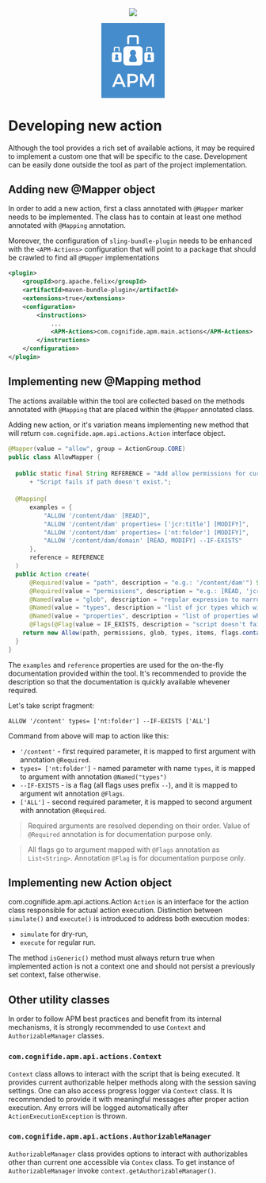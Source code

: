 <p align="center">
    <img src="https://assets.cognifide.com/github/cognifide-logo.png" style="vertical-align: middle">
</p><p align="center">
    <img src="apm-logo.png" alt="APM Logo" style="width: 128px; vertical-align: middle">
</p>

# Developing new action
Although the tool provides a rich set of available actions, it may be required to implement a custom one that will be specific to the case. Development can be easily done outside the tool as part of the project implementation.

## Adding new @Mapper object
In order to add a new action, first a class annotated with `@Mapper` marker needs to be implemented. The class has to contain at least one method annotated with `@Mapping` annotation. 

Moreover, the configuration of `sling-bundle-plugin` needs to be enhanced with the `<APM-Actions>` configuration that will point to a package that should be crawled to find all `@Mapper` implementations

```xml
<plugin>
    <groupId>org.apache.felix</groupId>
    <artifactId>maven-bundle-plugin</artifactId>
    <extensions>true</extensions>
    <configuration>
        <instructions>
            ...
            <APM-Actions>com.cognifide.apm.main.actions</APM-Actions>
        </instructions>
    </configuration>
</plugin>
```

## Implementing new @Mapping method
The actions available within the tool are collected based on the methods annotated with `@Mapping` that are placed within the `@Mapper` annotated class.

Adding new action, or it's variation means implementing new method that will return `com.cognifide.apm.api.actions.Action` interface object.

```java
@Mapper(value = "allow", group = ActionGroup.CORE)
public class AllowMapper {

  public static final String REFERENCE = "Add allow permissions for current authorizable on specified path. "
      + "Script fails if path doesn't exist.";

  @Mapping(
      examples = {
          "ALLOW '/content/dam' [READ]",
          "ALLOW '/content/dam' properties= ['jcr:title'] [MODIFY]",
          "ALLOW '/content/dam' properties= ['nt:folder'] [MODIFY]",
          "ALLOW '/content/dam/domain' [READ, MODIFY] --IF-EXISTS"
      },
      reference = REFERENCE
  )
  public Action create(
      @Required(value = "path", description = "e.g.: '/content/dam'") String path,
      @Required(value = "permissions", description = "e.g.: [READ, 'jcr:all']") List<String> permissions,
      @Named(value = "glob", description = "regular expression to narrow set of paths") String glob,
      @Named(value = "types", description = "list of jcr types which will be affected") List<String> types,
      @Named(value = "properties", description = "list of properties which will be affected ") List<String> items,
      @Flags(@Flag(value = IF_EXISTS, description = "script doesn't fail if path doesn't exist")) List<String> flags) {
    return new Allow(path, permissions, glob, types, items, flags.contains(IF_EXISTS));
  }
}
```

The `examples` and `reference` properties are used for the on-the-fly documentation provided within the tool. It's recommended to provide the description so that the documentation is quickly available whevener required.

Let's take script fragment:
```
ALLOW '/content' types= ['nt:folder'] --IF-EXISTS ['ALL']
```

Command from above will map to action like this: 
* `'/content'` - first required parameter, it is mapped to first argument with annotation `@Required`. 
* `types= ['nt:folder']` - named parameter with name `types`, it is mapped to argument with annotation `@Named("types")`  
* `--IF-EXISTS` - is a flag (all flags uses prefix `--`), and it is mapped to argument wit annotation `@Flags`. 
* `['ALL']` - second required parameter, it is mapped to second argument with annotation `@Required`.

> Required arguments are resolved depending on their order. Value of `@Required` annotation is for documentation purpose only.

> All flags go to argument mapped with `@Flags` annotation as `List<String>`. Annotation `@Flag` is for documentation purpose only.

## Implementing new Action object
com.cognifide.apm.api.actions.Action
`Action` is an interface for the action class responsible for actual action execution. Distinction between `simulate()` and `execute()` is introduced to address both execution modes:
* `simulate` for dry-run,
* `execute` for regular run.

The method `isGeneric()` method must always return true when implemented action is not a context one and should not persist a previously set context, false otherwise.

## Other utility classes
In order to follow APM best practices and benefit from its internal mechanisms, it is strongly recommended to use `Context` and `AuthorizableManager` classes.

### `com.cognifide.apm.api.actions.Context`
`Context` class allows to interact with the script that is being executed. It provides current authorizable helper methods along with the session saving settings.
One can also access progress logger via `Context` class. It is recommended to provide it with meaningful messages after proper action execution. Any errors will be logged automatically after `ActionExecutionException` is thrown.

### `com.cognifide.apm.api.actions.AuthorizableManager`
`AuthorizableManager` class provides options to interact with authorizables other than current one accessible via `Contex` class. To get instance of `AuthorizableManager` invoke `context.getAuthorizableManager()`.
